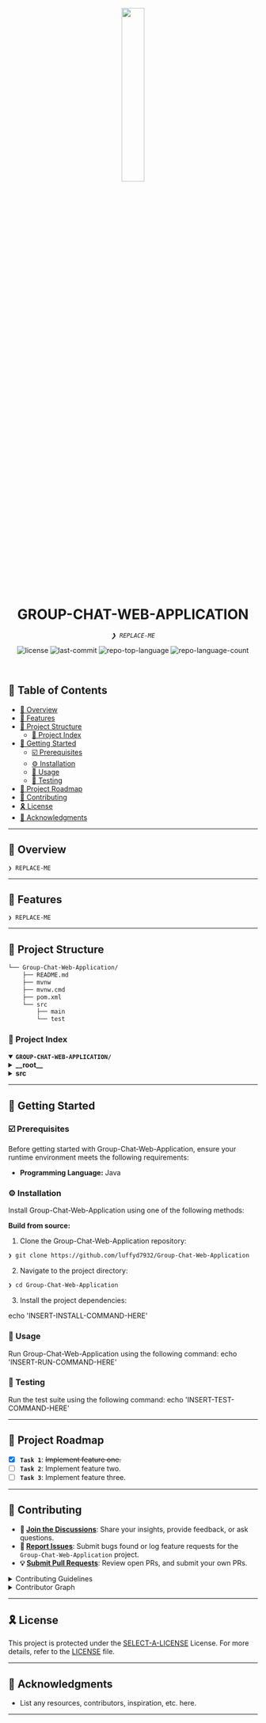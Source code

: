 <p align="center">
    <img src="https://raw.githubusercontent.com/PKief/vscode-material-icon-theme/ec559a9f6bfd399b82bb44393651661b08aaf7ba/icons/folder-markdown-open.svg(https://ibb.co/0RMFmHcZ)](https://www.google.com/url?sa=i&url=https%3A%2F%2Fwww.pngegg.com%2Fen%2Fpng-zsggc&psig=AOvVaw0Bj2KHLd6013s2QiLwVkQ8&ust=1751642269208000&source=images&cd=vfe&opi=89978449&ved=0CBUQjRxqFwoTCPDt24n-oI4DFQAAAAAdAAAAABAE)" align="center" width="30%">
</p>
<p align="center"><h1 align="center">GROUP-CHAT-WEB-APPLICATION</h1></p>
<p align="center">
	<em><code>❯ REPLACE-ME</code></em>
</p>
<p align="center">
	<img src="https://img.shields.io/github/license/luffyd7932/Group-Chat-Web-Application?style=default&logo=opensourceinitiative&logoColor=white&color=0080ff" alt="license">
	<img src="https://img.shields.io/github/last-commit/luffyd7932/Group-Chat-Web-Application?style=default&logo=git&logoColor=white&color=0080ff" alt="last-commit">
	<img src="https://img.shields.io/github/languages/top/luffyd7932/Group-Chat-Web-Application?style=default&color=0080ff" alt="repo-top-language">
	<img src="https://img.shields.io/github/languages/count/luffyd7932/Group-Chat-Web-Application?style=default&color=0080ff" alt="repo-language-count">
</p>
<p align="center"><!-- default option, no dependency badges. -->
</p>
<p align="center">
	<!-- default option, no dependency badges. -->
</p>
<br>

## 🔗 Table of Contents

- [📍 Overview](#-overview)
- [👾 Features](#-features)
- [📁 Project Structure](#-project-structure)
  - [📂 Project Index](#-project-index)
- [🚀 Getting Started](#-getting-started)
  - [☑️ Prerequisites](#-prerequisites)
  - [⚙️ Installation](#-installation)
  - [🤖 Usage](#🤖-usage)
  - [🧪 Testing](#🧪-testing)
- [📌 Project Roadmap](#-project-roadmap)
- [🔰 Contributing](#-contributing)
- [🎗 License](#-license)
- [🙌 Acknowledgments](#-acknowledgments)

---

## 📍 Overview

<code>❯ REPLACE-ME</code>

---

## 👾 Features

<code>❯ REPLACE-ME</code>

---

## 📁 Project Structure

```sh
└── Group-Chat-Web-Application/
    ├── README.md
    ├── mvnw
    ├── mvnw.cmd
    ├── pom.xml
    └── src
        ├── main
        └── test
```


### 📂 Project Index
<details open>
	<summary><b><code>GROUP-CHAT-WEB-APPLICATION/</code></b></summary>
	<details> <!-- __root__ Submodule -->
		<summary><b>__root__</b></summary>
		<blockquote>
			<table>
			<tr>
				<td><b><a href='https://github.com/luffyd7932/Group-Chat-Web-Application/blob/master/mvnw'>mvnw</a></b></td>
				<td><code>❯ REPLACE-ME</code></td>
			</tr>
			<tr>
				<td><b><a href='https://github.com/luffyd7932/Group-Chat-Web-Application/blob/master/mvnw.cmd'>mvnw.cmd</a></b></td>
				<td><code>❯ REPLACE-ME</code></td>
			</tr>
			</table>
		</blockquote>
	</details>
	<details> <!-- src Submodule -->
		<summary><b>src</b></summary>
		<blockquote>
			<details>
				<summary><b>main</b></summary>
				<blockquote>
					<details>
						<summary><b>java</b></summary>
						<blockquote>
							<details>
								<summary><b>com</b></summary>
								<blockquote>
									<details>
										<summary><b>backend</b></summary>
										<blockquote>
											<details>
												<summary><b>chatApplicationV2</b></summary>
												<blockquote>
													<table>
													<tr>
														<td><b><a href='https://github.com/luffyd7932/Group-Chat-Web-Application/blob/master/src/main/java/com/backend/chatApplicationV2/WebSocketEventListener.java'>WebSocketEventListener.java</a></b></td>
														<td><code>❯ REPLACE-ME</code></td>
													</tr>
													<tr>
														<td><b><a href='https://github.com/luffyd7932/Group-Chat-Web-Application/blob/master/src/main/java/com/backend/chatApplicationV2/WebSocketConfig.java'>WebSocketConfig.java</a></b></td>
														<td><code>❯ REPLACE-ME</code></td>
													</tr>
													<tr>
														<td><b><a href='https://github.com/luffyd7932/Group-Chat-Web-Application/blob/master/src/main/java/com/backend/chatApplicationV2/ChatApplicationV2Application.java'>ChatApplicationV2Application.java</a></b></td>
														<td><code>❯ REPLACE-ME</code></td>
													</tr>
													</table>
													<details>
														<summary><b>model</b></summary>
														<blockquote>
															<table>
															<tr>
																<td><b><a href='https://github.com/luffyd7932/Group-Chat-Web-Application/blob/master/src/main/java/com/backend/chatApplicationV2/model/ChatMessagePojo.java'>ChatMessagePojo.java</a></b></td>
																<td><code>❯ REPLACE-ME</code></td>
															</tr>
															</table>
														</blockquote>
													</details>
													<details>
														<summary><b>controller</b></summary>
														<blockquote>
															<table>
															<tr>
																<td><b><a href='https://github.com/luffyd7932/Group-Chat-Web-Application/blob/master/src/main/java/com/backend/chatApplicationV2/controller/ChatController.java'>ChatController.java</a></b></td>
																<td><code>❯ REPLACE-ME</code></td>
															</tr>
															</table>
														</blockquote>
													</details>
												</blockquote>
											</details>
										</blockquote>
									</details>
								</blockquote>
							</details>
						</blockquote>
					</details>
				</blockquote>
			</details>
			<details>
				<summary><b>test</b></summary>
				<blockquote>
					<details>
						<summary><b>java</b></summary>
						<blockquote>
							<details>
								<summary><b>com</b></summary>
								<blockquote>
									<details>
										<summary><b>backend</b></summary>
										<blockquote>
											<details>
												<summary><b>chatApplicationV2</b></summary>
												<blockquote>
													<table>
													<tr>
														<td><b><a href='https://github.com/luffyd7932/Group-Chat-Web-Application/blob/master/src/test/java/com/backend/chatApplicationV2/ChatApplicationV2ApplicationTests.java'>ChatApplicationV2ApplicationTests.java</a></b></td>
														<td><code>❯ REPLACE-ME</code></td>
													</tr>
													</table>
												</blockquote>
											</details>
										</blockquote>
									</details>
								</blockquote>
							</details>
						</blockquote>
					</details>
				</blockquote>
			</details>
		</blockquote>
	</details>
</details>

---
## 🚀 Getting Started

### ☑️ Prerequisites

Before getting started with Group-Chat-Web-Application, ensure your runtime environment meets the following requirements:

- **Programming Language:** Java


### ⚙️ Installation

Install Group-Chat-Web-Application using one of the following methods:

**Build from source:**

1. Clone the Group-Chat-Web-Application repository:
```sh
❯ git clone https://github.com/luffyd7932/Group-Chat-Web-Application
```

2. Navigate to the project directory:
```sh
❯ cd Group-Chat-Web-Application
```

3. Install the project dependencies:

echo 'INSERT-INSTALL-COMMAND-HERE'



### 🤖 Usage
Run Group-Chat-Web-Application using the following command:
echo 'INSERT-RUN-COMMAND-HERE'

### 🧪 Testing
Run the test suite using the following command:
echo 'INSERT-TEST-COMMAND-HERE'

---
## 📌 Project Roadmap

- [X] **`Task 1`**: <strike>Implement feature one.</strike>
- [ ] **`Task 2`**: Implement feature two.
- [ ] **`Task 3`**: Implement feature three.

---

## 🔰 Contributing

- **💬 [Join the Discussions](https://github.com/luffyd7932/Group-Chat-Web-Application/discussions)**: Share your insights, provide feedback, or ask questions.
- **🐛 [Report Issues](https://github.com/luffyd7932/Group-Chat-Web-Application/issues)**: Submit bugs found or log feature requests for the `Group-Chat-Web-Application` project.
- **💡 [Submit Pull Requests](https://github.com/luffyd7932/Group-Chat-Web-Application/blob/main/CONTRIBUTING.md)**: Review open PRs, and submit your own PRs.

<details closed>
<summary>Contributing Guidelines</summary>

1. **Fork the Repository**: Start by forking the project repository to your github account.
2. **Clone Locally**: Clone the forked repository to your local machine using a git client.
   ```sh
   git clone https://github.com/luffyd7932/Group-Chat-Web-Application
   ```
3. **Create a New Branch**: Always work on a new branch, giving it a descriptive name.
   ```sh
   git checkout -b new-feature-x
   ```
4. **Make Your Changes**: Develop and test your changes locally.
5. **Commit Your Changes**: Commit with a clear message describing your updates.
   ```sh
   git commit -m 'Implemented new feature x.'
   ```
6. **Push to github**: Push the changes to your forked repository.
   ```sh
   git push origin new-feature-x
   ```
7. **Submit a Pull Request**: Create a PR against the original project repository. Clearly describe the changes and their motivations.
8. **Review**: Once your PR is reviewed and approved, it will be merged into the main branch. Congratulations on your contribution!
</details>

<details closed>
<summary>Contributor Graph</summary>
<br>
<p align="left">
   <a href="https://github.com{/luffyd7932/Group-Chat-Web-Application/}graphs/contributors">
      <img src="https://contrib.rocks/image?repo=luffyd7932/Group-Chat-Web-Application">
   </a>
</p>
</details>

---

## 🎗 License

This project is protected under the [SELECT-A-LICENSE](https://choosealicense.com/licenses) License. For more details, refer to the [LICENSE](https://choosealicense.com/licenses/) file.

---

## 🙌 Acknowledgments

- List any resources, contributors, inspiration, etc. here.

---
